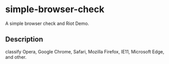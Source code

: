 # simple-browser-check

A simple browser check and Riot Demo.

## Description

classify Opera, Google Chrome, Safari, Mozilla Firefox, IE11, Microsoft Edge, and other.
